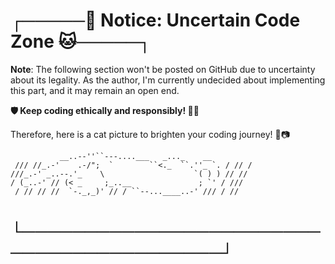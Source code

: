 # ┌─────🐾 Notice: Uncertain Code Zone 🐱─────┐

**Note**: The following section won't be posted on GitHub due to uncertainty about its legality.
As the author, I'm currently undecided about implementing this part, and it may remain an open end.

**🛡️ Keep coding ethically and responsibly! 🌱✨**

Therefore, here is a cat picture to brighten your coding journey! 🐾📷

```
           __..--''``---....___   _..._    __
 /// //_.-'    .-/";  `        ``<._  ``.''_ `. / // /
///_.-' _..--.'_    \                    `( ) ) // //
/ (_..-' // (< _     ;_..__               ; `' / ///
 / // // //  `-._,_)' // / ``--...____..-' /// / //

 ```

# └─────────────────────────────────────────┘
